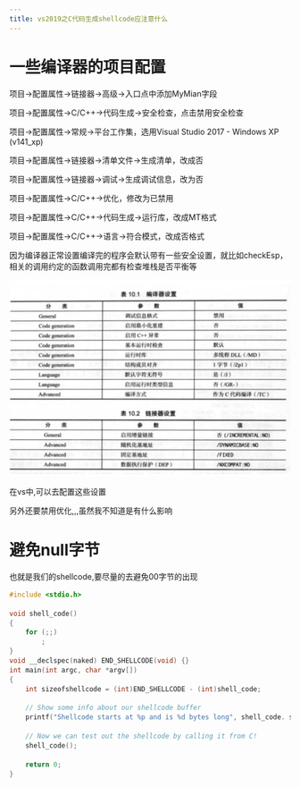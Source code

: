 ```yaml
---
title: vs2019之C代码生成shellcode应注意什么
---
```






# 一些编译器的项目配置

项目->配置属性->链接器->高级->入口点中添加MyMian字段

项目->配置属性->C/C++->代码生成->安全检查，点击禁用安全检查

项目->配置属性->常规->平台工作集，选用Visual Studio 2017 - Windows XP (v141_xp)

项目->配置属性->链接器->清单文件->生成清单，改成否

项目->配置属性->链接器->调试->生成调试信息，改为否

项目->配置属性->C/C++->优化，修改为已禁用

项目->配置属性->C/C++->代码生成->运行库，改成MT格式

项目->配置属性->C/C++->语言->符合模式，改成否格式

因为编译器正常设置编译完的程序会默认带有一些安全设置，就比如checkEsp，相关的调用约定的函数调用完都有检查堆栈是否平衡等

![image-20231213114508578](./img/image-20231213114508578.png)

在vs中,可以去配置这些设置

另外还要禁用优化,,,虽然我不知道是有什么影响



# 避免null字节



也就是我们的shellcode,要尽量的去避免00字节的出现



```c
#include <stdio.h>

void shell_code()
{
    for (;;)
        ;
}
void __declspec(naked) END_SHELLCODE(void) {}
int main(int argc, char *argv[])
{
    int sizeofshellcode = (int)END_SHELLCODE - (int)shell_code;

    // Show some info about our shellcode buffer
    printf("Shellcode starts at %p and is %d bytes long", shell_code. sizeofshellcode);

    // Now we can test out the shellcode by calling it from C!
    shell_code();

    return 0;
}
```





 
